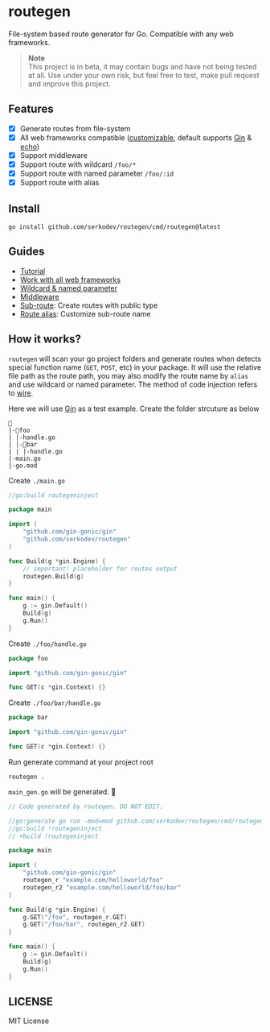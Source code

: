 # routegen

File-system based route generator for Go. Compatible with any web frameworks.

> **Note**  
> This project is in beta, it may contain bugs and have not being tested at all. Use under your own risk, but feel free to test, make pull request and improve this project.

## Features

- [x] Generate routes from file-system
- [x] All web frameworks compatible ([customizable](./internal/routegen/engineconfig), default supports [Gin](https://github.com/gin-gonic/gin) & [echo](https://github.com/labstack/echo))
- [x] Support middleware
- [x] Support route with wildcard `/foo/*`
- [x] Support route with named parameter `/foo/:id`
- [x] Support route with alias

## Install

```
go install github.com/serkodev/routegen/cmd/routegen@latest
```

## Guides

- [Tutorial](#how-it-works)
- [Work with all web frameworks](./internal/routegen/engineconfig)
- [Wildcard & named parameter](./internal/routegen/testdata/wildcard)
- [Middleware](./internal/routegen/testdata/middleware)
- [Sub-route](./internal/routegen/testdata/subroute): Create routes with public type
- [Route alias](./internal/routegen/testdata/alias): Customize sub-route name

## How it works?

`routegen` will scan your go project folders and generate routes when detects special function name (`GET`, `POST`, etc) in your package. It will use the relative file path as the route path, you may also modify the route name by `alias` and use wildcard or named parameter. The method of code injection refers to [wire](https://github.com/google/wire).

Here we will use [Gin](https://github.com/gin-gonic/gin) as a test example. Create the folder strcuture as below

```
📁
|-📁foo
| |-handle.go
| |-📁bar
| | |-handle.go
|-main.go
|-go.mod
```

Create `./main.go`

```go
//go:build routegeninject

package main

import (
	"github.com/gin-gonic/gin"
	"github.com/serkodev/routegen"
)

func Build(g *gin.Engine) {
    // important! placeholder for routes output
	routegen.Build(g)
}

func main() {
	g := gin.Default()
	Build(g)
	g.Run()
}
```

Create `./foo/handle.go`

```go
package foo

import "github.com/gin-gonic/gin"

func GET(c *gin.Context) {}
```

Create `./foo/bar/handle.go`

```go
package bar

import "github.com/gin-gonic/gin"

func GET(c *gin.Context) {}
```

Run generate command at your project root
```
routegen .
```

`main_gen.go` will be generated. 🎉

```go
// Code generated by routegen. DO NOT EDIT.

//go:generate go run -mod=mod github.com/serkodev/routegen/cmd/routegen
//go:build !routegeninject
// +build !routegeninject

package main

import (
	"github.com/gin-gonic/gin"
	routegen_r "example.com/helloworld/foo"
	routegen_r2 "example.com/helloworld/foo/bar"
)

func Build(g *gin.Engine) {
	g.GET("/foo", routegen_r.GET)
	g.GET("/foo/bar", routegen_r2.GET)
}

func main() {
	g := gin.Default()
	Build(g)
	g.Run()
}
```

## LICENSE

MIT License
